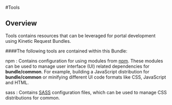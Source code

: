 #Tools

## Overview

Tools contains resources that can be leveraged for portal development using Kinetic Request Bundles. 

####The following tools are contained within this Bundle:

npm
:    Contains configuration for using modules from [npm](https://www.npmjs.org/). These modules can be used to manage user interface (UI) related dependencies for **bundle/common**.  For example, building a JavaScript distribution for **bundle/common** or minifying different UI code formats like CSS, JavaScript and HTML.

sass
:   Contains [SASS](http://sass-lang.com/)  configuration files, which can be used to manage CSS distributions for common.